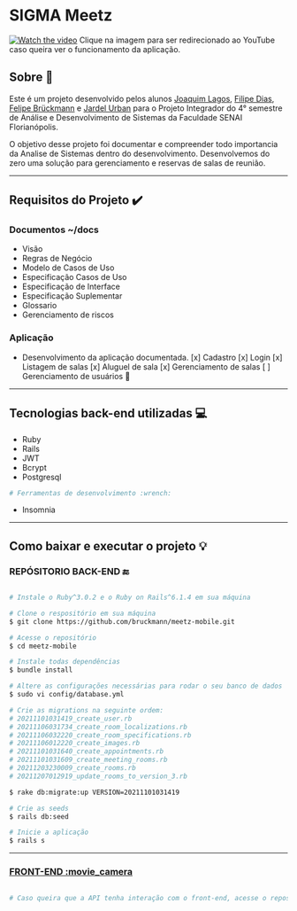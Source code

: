 # SIGMA Meetz

[![Watch the video](https://img.youtube.com/vi/2VwV6reEGBw/maxresdefault.jpg)](https://youtu.be/2VwV6reEGBw)
Clique na imagem para ser redirecionado ao YouTube caso queira ver o funcionamento da aplicação.

## Sobre 📰

Este é um projeto desenvolvido pelos alunos [Joaquim Lagos](https://github.com/Joaquimlagos), [Filipe Dias](https://github.com/Lipzs),
[Felipe Brückmann](https://github.com/bruckmann) e [Jardel Urban](https://github.com/j-rdel) para o Projeto Integrador do 4° semestre de Análise e Desenvolvimento de Sistemas da Faculdade SENAI Florianópolis.

O objetivo desse projeto foi documentar e compreender todo importancia da Analise de Sistemas dentro do desenvolvimento. Desenvolvemos do zero uma solução para gerenciamento e reservas de salas de reunião.

---

## Requisitos do Projeto :heavy_check_mark:

### Documentos ~/**docs**

- Visão
- Regras de Negócio
- Modelo de Casos de Uso
- Especificação Casos de Uso
- Especificação de Interface
- Especificação Suplementar
- Glossario
- Gerenciamento de riscos

### Aplicação

- Desenvolvimento da aplicação documentada.
  [x] Cadastro
  [x] Login
  [x] Listagem de salas
  [x] Aluguel de sala
  [x] Gerenciamento de salas
  [ ] Gerenciamento de usuários 🔨

---

## Tecnologias back-end utilizadas 💻

- Ruby
- Rails
- JWT
- Bcrypt
- Postgresql

```bash
# Ferramentas de desenvolvimento :wrench:
```

- Insomnia

---

## Como baixar e executar o projeto 💡

### REPÓSITORIO BACK-END :end:

```bash

# Instale o Ruby^3.0.2 e o Ruby on Rails^6.1.4 em sua máquina

# Clone o respositório em sua máquina
$ git clone https://github.com/bruckmann/meetz-mobile.git

# Acesse o repositório
$ cd meetz-mobile

# Instale todas dependências
$ bundle install

# Altere as configurações necessárias para rodar o seu banco de dados
$ sudo vi config/database.yml

# Crie as migrations na seguinte ordem:
# 20211101031419_create_user.rb
# 20211106031734_create_room_localizations.rb
# 20211106032220_create_room_specifications.rb
# 20211106012220_create_images.rb
# 20211101031640_create_appointments.rb
# 20211101031609_create_meeting_rooms.rb
# 20211203230009_create_rooms.rb
# 20211207012919_update_rooms_to_version_3.rb

$ rake db:migrate:up VERSION=20211101031419

# Crie as seeds
$ rails db:seed

# Inicie a aplicação
$ rails s


```

---

### <a href="https://github.com/bruckmann/meetz-mobile">FRONT-END :movie_camera</a>

```bash

# Caso queira que a API tenha interação com o front-end, acesse o repositório e complete os passos do README


```
